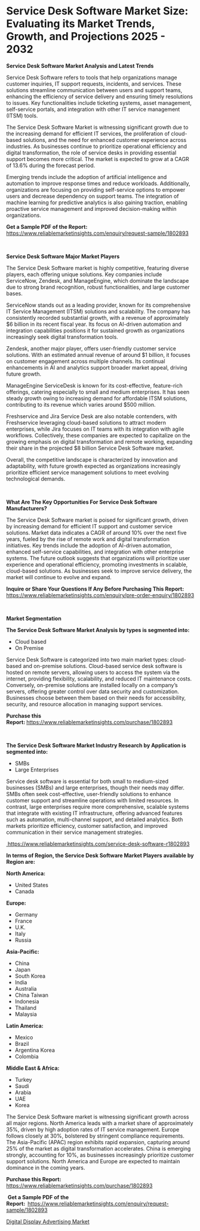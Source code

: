 <p><h1>Service Desk Software Market Size: Evaluating its Market Trends, Growth, and Projections 2025 - 2032</h1></p><p><strong>Service Desk Software Market Analysis and Latest Trends</strong></p>
<p><p>Service Desk Software refers to tools that help organizations manage customer inquiries, IT support requests, incidents, and services. These solutions streamline communication between users and support teams, enhancing the efficiency of service delivery and ensuring timely resolutions to issues. Key functionalities include ticketing systems, asset management, self-service portals, and integration with other IT service management (ITSM) tools.</p><p>The Service Desk Software Market is witnessing significant growth due to the increasing demand for efficient IT services, the proliferation of cloud-based solutions, and the need for enhanced customer experience across industries. As businesses continue to prioritize operational efficiency and digital transformation, the role of service desks in providing essential support becomes more critical. The market is expected to grow at a CAGR of 13.6% during the forecast period. </p><p>Emerging trends include the adoption of artificial intelligence and automation to improve response times and reduce workloads. Additionally, organizations are focusing on providing self-service options to empower users and decrease dependency on support teams. The integration of machine learning for predictive analytics is also gaining traction, enabling proactive service management and improved decision-making within organizations.</p></p>
<p><strong>Get a Sample PDF of the Report:&nbsp;</strong> <a href="https://www.reliablemarketinsights.com/enquiry/request-sample/1802893?utm_campaign=3014&utm_medium=2&utm_source=Github&utm_content=ia&utm_term=10032025&utm_id=service-desk-software">https://www.reliablemarketinsights.com/enquiry/request-sample/1802893</a></p>
<p>&nbsp;</p>
<p><strong>Service Desk Software Major Market Players</strong></p>
<p><p>The Service Desk Software market is highly competitive, featuring diverse players, each offering unique solutions. Key companies include ServiceNow, Zendesk, and ManageEngine, which dominate the landscape due to strong brand recognition, robust functionalities, and large customer bases.</p><p>ServiceNow stands out as a leading provider, known for its comprehensive IT Service Management (ITSM) solutions and scalability. The company has consistently recorded substantial growth, with a revenue of approximately $6 billion in its recent fiscal year. Its focus on AI-driven automation and integration capabilities positions it for sustained growth as organizations increasingly seek digital transformation tools.</p><p>Zendesk, another major player, offers user-friendly customer service solutions. With an estimated annual revenue of around $1 billion, it focuses on customer engagement across multiple channels. Its continual enhancements in AI and analytics support broader market appeal, driving future growth.</p><p>ManageEngine ServiceDesk is known for its cost-effective, feature-rich offerings, catering especially to small and medium enterprises. It has seen steady growth owing to increasing demand for affordable ITSM solutions, contributing to its revenue which varies around $500 million.</p><p>Freshservice and Jira Service Desk are also notable contenders, with Freshservice leveraging cloud-based solutions to attract modern enterprises, while Jira focuses on IT teams with its integration with agile workflows. Collectively, these companies are expected to capitalize on the growing emphasis on digital transformation and remote working, expanding their share in the projected $8 billion Service Desk Software market.</p><p>Overall, the competitive landscape is characterized by innovation and adaptability, with future growth expected as organizations increasingly prioritize efficient service management solutions to meet evolving technological demands.</p></p>
<p>&nbsp;</p>
<p><strong>What Are The Key Opportunities For Service Desk Software Manufacturers?</strong></p>
<p><p>The Service Desk Software market is poised for significant growth, driven by increasing demand for efficient IT support and customer service solutions. Market data indicates a CAGR of around 10% over the next five years, fueled by the rise of remote work and digital transformation initiatives. Key trends include the adoption of AI-driven automation, enhanced self-service capabilities, and integration with other enterprise systems. The future outlook suggests that organizations will prioritize user experience and operational efficiency, promoting investments in scalable, cloud-based solutions. As businesses seek to improve service delivery, the market will continue to evolve and expand.</p></p>
<p><strong>Inquire or Share Your Questions If Any Before Purchasing This Report:</strong> <a href="https://www.reliablemarketinsights.com/enquiry/pre-order-enquiry/1802893?utm_campaign=3014&utm_medium=2&utm_source=Github&utm_content=ia&utm_term=10032025&utm_id=service-desk-software">https://www.reliablemarketinsights.com/enquiry/pre-order-enquiry/1802893</a></p>
<p>&nbsp;</p>
<p><strong>Market Segmentation</strong></p>
<p><strong>The Service Desk Software Market Analysis by types is segmented into:</strong></p>
<p><ul><li>Cloud based</li><li>On Premise</li></ul></p>
<p><p>Service Desk Software is categorized into two main market types: cloud-based and on-premise solutions. Cloud-based service desk software is hosted on remote servers, allowing users to access the system via the internet, providing flexibility, scalability, and reduced IT maintenance costs. Conversely, on-premise solutions are installed locally on a company’s servers, offering greater control over data security and customization. Businesses choose between them based on their needs for accessibility, security, and resource allocation in managing support services.</p></p>
<p><strong>Purchase this Report:&nbsp;</strong><a href="https://www.reliablemarketinsights.com/purchase/1802893?utm_campaign=3014&utm_medium=2&utm_source=Github&utm_content=ia&utm_term=10032025&utm_id=service-desk-software">https://www.reliablemarketinsights.com/purchase/1802893</a></p>
<p>&nbsp;</p>
<p><strong>The Service Desk Software Market Industry Research by Application is segmented into:</strong></p>
<p><ul><li>SMBs</li><li>Large Enterprises</li></ul></p>
<p><p>Service desk software is essential for both small to medium-sized businesses (SMBs) and large enterprises, though their needs may differ. SMBs often seek cost-effective, user-friendly solutions to enhance customer support and streamline operations with limited resources. In contrast, large enterprises require more comprehensive, scalable systems that integrate with existing IT infrastructure, offering advanced features such as automation, multi-channel support, and detailed analytics. Both markets prioritize efficiency, customer satisfaction, and improved communication in their service management strategies.</p></p>
<p><a href="https://www.reliablemarketinsights.com/service-desk-software-r1802893?utm_campaign=3014&utm_medium=2&utm_source=Github&utm_content=ia&utm_term=10032025&utm_id=service-desk-software">&nbsp;https://www.reliablemarketinsights.com/service-desk-software-r1802893</a></p>
<p><strong>In terms of Region, the Service Desk Software Market Players available by Region are:</strong></p>
<p>
    <p> <strong> North America: </strong>
        <ul>
            <li>United States</li>
            <li>Canada</li>
        </ul>
        </p> 
    <p> <strong> Europe: </strong>
        <ul>
            <li>Germany</li>
            <li>France</li>
            <li>U.K.</li>
            <li>Italy</li>
            <li>Russia</li>
        </ul>
        </p> 
    <p> <strong> Asia-Pacific: </strong>
        <ul>
            <li>China</li>
            <li>Japan</li>
            <li>South Korea</li>
            <li>India</li>
            <li>Australia</li>
            <li>China Taiwan</li>
            <li>Indonesia</li>
            <li>Thailand</li>
            <li>Malaysia</li>
        </ul>
        </p> 
    <p> <strong> Latin America: </strong>
        <ul>
            <li>Mexico</li>
            <li>Brazil</li>
            <li>Argentina Korea</li>
            <li>Colombia</li>
        </ul>
        </p> 
    <p> <strong> Middle East & Africa: </strong>
        <ul>
            <li>Turkey</li>
            <li>Saudi</li>
            <li>Arabia</li>
            <li>UAE</li>
            <li>Korea</li>
        </ul>
    </p>
    </p>
<p><p>The Service Desk Software market is witnessing significant growth across all major regions. North America leads with a market share of approximately 35%, driven by high adoption rates of IT service management. Europe follows closely at 30%, bolstered by stringent compliance requirements. The Asia-Pacific (APAC) region exhibits rapid expansion, capturing around 25% of the market as digital transformation accelerates. China is emerging strongly, accounting for 10%, as businesses increasingly prioritize customer support solutions. North America and Europe are expected to maintain dominance in the coming years.</p></p>
<p><strong>Purchase this Report: </strong><a href="https://www.reliablemarketinsights.com/purchase/1802893?utm_campaign=3014&utm_medium=2&utm_source=Github&utm_content=ia&utm_term=10032025&utm_id=service-desk-software">https://www.reliablemarketinsights.com/purchase/1802893</a></p>
<p>&nbsp;<strong>Get a Sample PDF of the Report:&nbsp;&nbsp;</strong><a href="https://www.reliablemarketinsights.com/enquiry/request-sample/1802893?utm_campaign=3014&utm_medium=2&utm_source=Github&utm_content=ia&utm_term=10032025&utm_id=service-desk-software">https://www.reliablemarketinsights.com/enquiry/request-sample/1802893</a></p>
<p><strong></strong></p>
<p><p><a href="https://github.com/lalolatiot/Market-Research-Report-List-1/blob/main/digital-display-advertising-market.md?utm_campaign=3014&utm_medium=2&utm_source=Github&utm_content=ia&utm_term=10032025&utm_id=service-desk-software">Digital Display Advertising Market</a></p></p>